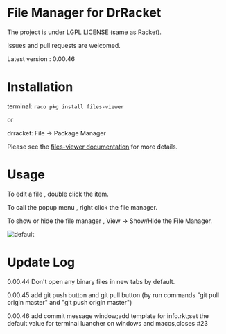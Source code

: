 # File Manager for DrRacket
The project is under LGPL LICENSE (same as Racket).

Issues and pull requests are welcomed.  

Latest version : 0.00.46

# Installation

terminal: `raco pkg install files-viewer`

or

drracket: File -> Package Manager

Please see the [files-viewer documentation](https://docs.racket-lang.org/files-viewer/) for more details.

# Usage
To edit a file , double click the item.

To call the popup menu , right click the file manager.

To show or hide the file manager , View -> Show/Hide the File Manager. 

![default](https://user-images.githubusercontent.com/22510026/43937527-cf6141a8-9c90-11e8-9277-9d6e20b12e8b.png)


# Update Log

0.00.44 Don't open any binary files in new tabs by default.

0.00.45 add git push button and git pull button (by run commands "git pull origin master" and "git push origin master")

0.00.46 add commit message window;add template for info.rkt;set the default value for terminal luancher on windows and macos,closes #23



